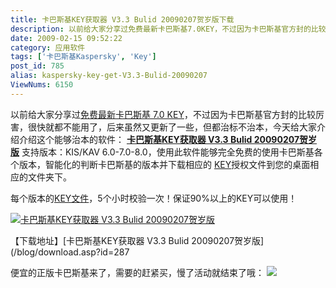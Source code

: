 ```yaml
---
title: 卡巴斯基KEY获取器 V3.3 Bulid 20090207贺岁版下载
description: 以前给大家分享过免费最新卡巴斯基7.0KEY，不过因为卡巴斯基官方封的比较厉害，很快就都不能用了，后来虽然又更新了一些，但都治标不治本，今天给大家介绍介绍这个能够治本的软件：卡巴斯基KEY获取器V3.3Bulid20090207贺岁版支持版本：KIS/KAV6.0-7.0-8.0，使用此软件能够完全免费的使用卡巴斯基各个版本，智能化的判断卡巴斯基的版本并下载相应的KEY授权文件到您的桌面相应的文件夹下。每个版本的KEY文件，5个小时校验一次！保证90%以上的KEY可以使用！
date: 2009-02-15 09:52:22
category: 应用软件
tags: ['卡巴斯基Kaspersky', 'Key']
post_id: 785
alias: kaspersky-key-get-V3.3-Bulid-20090207
ViewNums: 6150
---
```


以前给大家分享过[免费最新卡巴斯基 7.0 KEY](/blog/201a)，不过因为卡巴斯基官方封的比较厉害，很快就都不能用了，后来虽然又更新了一些，但都治标不治本，今天给大家介绍介绍这个能够治本的软件： [**卡巴斯基KEY获取器 V3.3 Bulid 20090207贺岁版**](/blog/kaspersky-key-get-v33-bulid-20090207) 支持版本：KIS/KAV 6.0-7.0-8.0，使用此软件能够完全免费的使用卡巴斯基各个版本，智能化的判断卡巴斯基的版本并下载相应的 [KEY](/blog/kaspersky-key-get-v33-bulid-20090207)授权文件到您的桌面相应的文件夹下。

每个版本的[KEY文件](/blog/kaspersky-key-get-v33-bulid-20090207)，5个小时校验一次！保证90%以上的KEY可以使用！

[![卡巴斯基KEY获取器 V3.3 Bulid 20090207贺岁版](http://www.fangyu.org/uploads/userup/0901/122214503420.gif)](/blog/kaspersky-key-get-v33-bulid-20090207)

【下载地址】[卡巴斯基KEY获取器 V3.3 Bulid 20090207贺岁版](/blog/download.asp?id=287

便宜的正版卡巴斯基来了，需要的赶紧买，慢了活动就结束了哦：
[![](http://file.chanet.com.cn/image.cgi?a=73348&d=99391&u=&e=)](http://count.chanet.com.cn/click.cgi?a=73348&d=99391&u=&e=)

